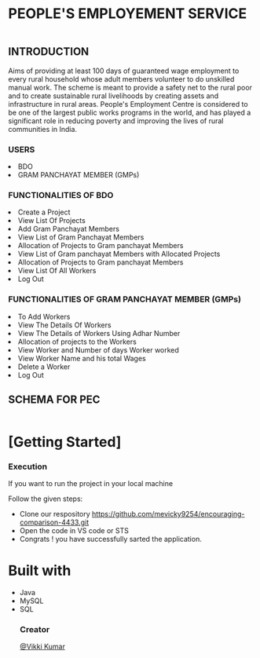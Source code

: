 
# PEOPLE'S EMPLOYEMENT SERVICE
<img src="https://i.postimg.cc/63WG8gmJ/People-s-Employement-Centre.png" alt="">
<h2> INTRODUCTION </h2>
<p>Aims of providing at least 100 days of guaranteed wage employment to every rural household whose adult members volunteer to do unskilled manual work. The scheme is meant to provide a safety net to the rural poor and to create sustainable rural livelihoods by creating assets and infrastructure in rural areas. People's Employment Centre is considered to be one of the largest public works programs in the world, and has played a significant role in reducing poverty and improving the lives of rural communities in India.</p>


<h3>USERS</h3
<ul>
 <li>BDO</li>
 <li>GRAM PANCHAYAT MEMBER (GMPs)</li>
</ul>

<h3>FUNCTIONALITIES OF BDO</h3
 <ul>
  
  <li>Create a Project</li>
  <li>View List Of Projects</li>
  <li>Add Gram Panchayat Members</li>
  <li>View List of Gram Panchayat Members</li>
  <li>Allocation of Projects to Gram panchayat Members</li>
  <li>View List of Gram panchayat Members with Allocated Projects</li>
  <li>Allocation of Projects to Gram panchayat Members</li>
  <li>View List Of All Workers</li>
  <li>Log Out</li>
</ul> 


 
 <h3>FUNCTIONALITIES OF GRAM PANCHAYAT MEMBER (GMPs) </h3
 <ul>
  <li>To Add Workers</li>
  <li>View The Details Of Workers</li>
  <li>View The Details of Workers Using Adhar Number</li>
  <li>Allocation of projects to the Workers</li>
  <li>View Worker and Number of days Worker worked</li>
  <li>View Worker Name and his total Wages</li>
  <li>Delete a Worker</li>
  <li>Log Out</li>
</ul> 
  




  <h2>SCHEMA FOR PEC</h2>

  <img src="https://i.postimg.cc/CKQzK5kD/Screenshot-167.png" alt="">
  
  
   <h1>[Getting Started]</h1>
    <h3>Execution</h3>
    <p>If you want to run the project in your local machine</p>
    <p>Follow the given steps:</p>
    <ul>
        <li>Clone our respository <a href="https://github.com/mevicky9254/encouraging-comparison-4433.git">https://github.com/mevicky9254/encouraging-comparison-4433.git</a></li>
        <li>Open the code in VS code or STS </li>
 <li>Congrats !  you have successfully sarted the application.</li>
    </ul>
        <h1>Built with</h1>
    <ul>
        <li>Java</li>
        <li>MySQL</li>
        <li>SQL</li>
 
   <h3>Creator</h3>     
  <a href="https://github.com/mevicky9254">@Vikki Kumar</a>
    
       
  
